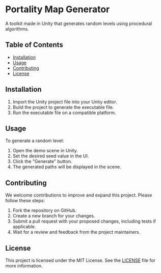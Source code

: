 # Portality Map Generator
A toolkit made in Unity that generates random levels using procedural algorithms.

## Table of Contents
- [Installation](#installation)
- [Usage](#usage)
- [Contributing](#contributing)
- [License](#license)

## Installation
1. Import the Unity project file into your Unity editor.
2. Build the project to generate the executable file.
3. Run the executable file on a compatible platform.

## Usage
To generate a random level:
1. Open the demo scene in Unity.
2. Set the desired seed value in the UI.
3. Click the "Generate" button.
4. The generated paths will be displayed in the scene.

## Contributing
We welcome contributions to improve and expand this project. Please follow these steps:
1. Fork the repository on GitHub.
2. Create a new branch for your changes.
3. Submit a pull request with your proposed changes, including tests if applicable.
4. Wait for a review and feedback from the project maintainers.

## License
This project is licensed under the MIT License. See the [LICENSE](LICENSE) file for more information.
